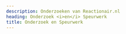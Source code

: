 ```yaml
---
description: Onderzoeken van Reactionair.nl
heading: Onderzoek <i>en</i> Speurwerk
title: Onderzoek en Speurwerk
---
```


